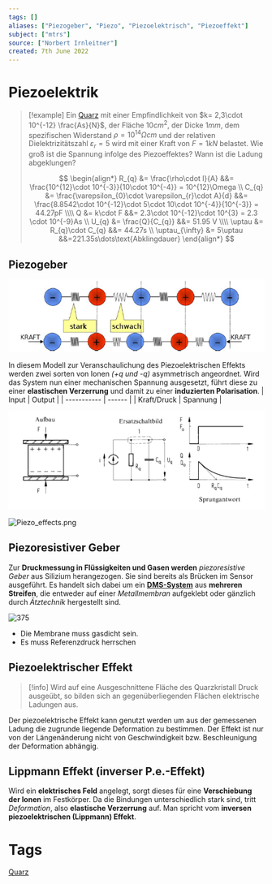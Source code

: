```yaml
---
tags: []
aliases: ["Piezogeber", "Piezo", "Piezoelektrisch", "Piezoeffekt"]
subject: ["mtrs"]
source: ["Norbert Irnleitner"]
created: 7th June 2022
---
```


# Piezoelektrik
> [!example] Ein [Quarz](../../hwe/Oszillatoren/Quarzoszillator.md) mit einer Empfindlichkeit von $k= 2,3\cdot 10^{-12} \frac{As}{N}$, der Fläche $10cm^{2}$, der Dicke $1mm$, dem spezifischen Widerstand $\rho = 10^{14}\Omega cm$ und der relativen Dielektrizitätszahl $\varepsilon_{r}=5$ wird mit einer Kraft von $F=1kN$ belastet. Wie groß ist die Spannung infolge des Piezoeffektes? Wann ist die Ladung abgeklungen?
> 
> $$
> \begin{align*}
> R_{q} &= \frac{\rho\cdot l}{A} &&= \frac{10^{12}\cdot 10^{-3}}{10\cdot 10^{-4}} = 10^{12}\Omega
> \\
> C_{q} &= \frac{\varepsilon_{0}\cdot \varepsilon_{r}\cdot A}{d} &&= \frac{8.8542\cdot 10^{-12}\cdot 5\cdot 10\cdot 10^{-4}}{10^{-3}} = 44.27pF
> \\\\
> Q &= k\cdot F &&= 2.3\cdot 10^{-12}\cdot 10^{3} = 2.3 \cdot 10^{-9}As
> \\
> U_{q} &= \frac{Q}{C_{q}} &&= 51.95 V
> \\\\
> \uptau &= R_{q}\cdot C_{q} &&= 44.27s
> \\
> \uptau_{\infty} &= 5\uptau &&=221.35s\dots\text{Abklingdauer}
> \end{align*}
> $$

## Piezogeber
![650](assets/piezo_ions.png)

In diesem Modell zur Veranschaulichung des Piezoelektrischen Effekts werden zwei sorten von Ionen *(+q und -q)* asymmetrisch angeordnet. Wird das System nun einer mechanischen Spannung ausgesetzt, führt diese zu einer **elastischen Verzerrung** und damit zu einer **induzierten Polarisation**.
| Input       | Output |
| ----------- | ------ |
| Kraft/Druck | Spannung       |

![piezo_esb](assets/piezo_esb.png)

![Piezo_effects.png](Piezo_effects.png)

## Piezoresistiver Geber
Zur **Druckmessung in Flüssigkeiten und Gasen werden** *piezoresistive Geber* aus Silizium herangezogen. Sie sind bereits als Brücken im Sensor ausgeführt.
Es handelt sich dabei um ein **[DMS-System](Dehnungsmessstreifen)** aus **mehreren Streifen**, die entweder auf einer *Metallmembran* aufgeklebt oder gänzlich durch *Ätztechnik* hergestellt sind.

![375](piezoresistivergeber.png)

 - Die Membrane muss gasdicht sein.
 - Es muss Referenzdruck herrschen

## Piezoelektrischer Effekt
>[!info] Wird auf eine Ausgeschnittene Fläche des Quarzkristall Druck ausgeübt, so bilden sich an gegenüberliegenden Flächen elektrische Ladungen aus.


Der piezoelektrische Effekt kann genutzt werden um aus der gemessenen
Ladung die zugrunde liegende Deformation zu bestimmen.
Der Effekt ist nur von der Längenänderung nicht von Geschwindigkeit
bzw. Beschleunigung der Deformation abhängig.

## Lippmann Effekt (inverser P.e.-Effekt)
Wird ein **elektrisches Feld** angelegt, sorgt dieses für eine **Verschiebung der Ionen** im Festkörper. Da die Bindungen unterschiedlich stark sind, tritt *Deformation*, also **elastische Verzerrung** auf.
Man spricht vom **inversen piezoelektrischen (Lippmann) Effekt**.

# Tags 
[Quarz](../../hwe/Oszillatoren/Quarzoszillator.md)
